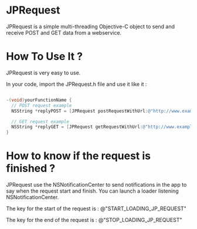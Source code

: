 JPRequest
=========

JPRequest is a simple multi-threading Objective-C object to send and receive POST and GET data from a webservice.

How To Use It ?
===============

JPRequest is very easy to use.

In your code, import the JPRequest.h file and use it like it :

``` Objective-c

-(void)yourFunctionName {
  // POST request example
  NSString *replyPOST = [JPRequest postRequestWithUrl:@"http://www.example.com" andPostData:@"parameter1=1&parameter2=2"];

  // GET request example
  NSString *replyGET = [JPRequest getRequestWithUrl:@"http://www.example.com"];
}
```

How to know if the request is finished ?
========================================

JPRequest use the NSNotificationCenter to send notifications in the app to say when the request start and finish. You can launch a loader listening NSNotificationCenter.

The key for the start of the request is : @"START_LOADING_JP_REQUEST"

The key for the end of the request is : @"STOP_LOADING_JP_REQUEST"

